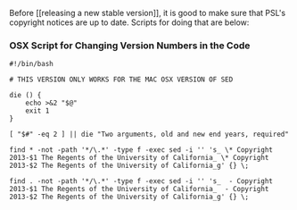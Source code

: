 Before [[releasing a new stable version]], it is good to make sure that PSL's copyright notices are up to date. Scripts for doing that are below:

### OSX Script for Changing Version Numbers in the Code

```
#!/bin/bash

# THIS VERSION ONLY WORKS FOR THE MAC OSX VERSION OF SED

die () {
    echo >&2 "$@"
    exit 1
}

[ "$#" -eq 2 ] || die "Two arguments, old and new end years, required"

find * -not -path '*/\.*' -type f -exec sed -i '' 's_ \* Copyright 2013-$1 The Regents of the University of California_ \* Copyright 2013-$2 The Regents of the University of California_g' {} \;
 
find . -not -path '*/\.*' -type f -exec sed -i '' 's_  - Copyright 2013-$1 The Regents of the University of California_  - Copyright 2013-$2 The Regents of the University of California_g' {} \;
```